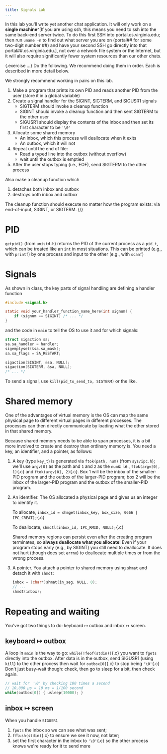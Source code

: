 ```yaml
---
title: Signals Lab
...
```


In this lab you'll write yet another chat application.
It will only work on a **single machine**^[If you are using ssh, this means you need to ssh into the same back-end server twice. To do this first SSH into portal.cs.virginia.edu; then run `uname -n` to find out what server you are on (portal## for some two-digit number ##) and have your second SSH go directly into that portal##.cs.virginia.edu.], not over a network file system or the Internet,
but it will also require significantly fewer system resources than our other chats.

{.exercise ...}
Do the following. We recommend doing them in order. Each is described in more detail below.

We strongly recommend working in pairs on this lab.

1. Make a program that prints its own PID and reads another PID from the user (store it in a global variable)
2. Create a signal handler for the SIGINT, SIGTERM, and SIGUSR1 signals
    - SIGTERM should invoke a cleanup function
    - SIGINT should  invoke a cleanup function and then sent SIGTERM to the other user
    - SIGUSR1 should display the contents of the inbox and then set its first character to be `'\0'`
3. Allocate some shared memory
    - An inbox, which this process will deallocate when it exits
    - An outbox, which it will not
3. Repeat until the end of file:
    - Read a typed line into the outbox (without overflow)
    - wait until the outbox is emptied
4. After the user stops typing (i.e., EOF), send SIGTERM to the other process

Also make a cleanup function which

1. detaches both inbox and outbox
1. destroys both inbox and outbox

The cleanup function should execute no matter how the program exists:
via end-of-input, SIGINT, or SIGTERM.
{/}

# PID

`getpid()` (from `unistd.h`) returns the PID of the current process as a `pid_t`, which can be treated like an `int` in most situations.
This can be printed (e.g., with `printf`) by one process and input to the other (e.g., with `scanf`)

# Signals

As shown in class, the key parts of signal handling are defining a handler function

```c
#include <signal.h>

static void your_handler_function_name_here(int signum) {
    if (signum == SIGINT) /* ... */
}
```

and the code in `main` to tell the OS to use it and for which signals:

```c
struct sigaction sa;
sa.sa_handler = handler;
sigemptyset(&sa.sa_mask);
sa.sa_flags = SA_RESTART;

sigaction(SIGINT, &sa, NULL);
sigaction(SIGTERM, &sa, NULL);
/* ... */
```

To send a signal, use `kill(pid_to_send_to, SIGTERM)` or the like.

# Shared memory

One of the advantages of virtual memory is the OS can map the same physical page to different virtual pages in different processes.
The processes can then directly communicate by loading what the other stored in that shared memory.

Because shared memory needs to be able to span processes, it is a bit more involved to create and destroy than ordinary memory is. You need a key, an identifier, and a pointer, as follows:

1. A key (type `key_t`) is generated via `ftok(path, num)` (from `sys/ipc.h`);
    we'll use `argv[0]` as the path and `1` and `2` as the `num`s:
    i.e., `ftok(argv[0], 1)`{.c} and `ftok(argv[0], 2)`{.c}.
    Box 1 will be the inbox of the smaller-PID program and the outbox of the larger-PID program;
    box 2 will be the inbox of the larger-PID program and the outbox of the smaller-PID program.

2. An identifier. The OS allocated a physical page and gives us an integer to identify it.
    
    To allocate, `inbox_id = shmget(inbox_key, box_size, 0666 | IPC_CREAT);`{.c}
    
    To deallocate, `shmctl(inbox_id, IPC_RMID, NULL);`{.c}
    
    Shared memory regions can persist even after the creating program terminates, so **always deallocate what you allocate**!
    Even if your program stops early (e.g., by SIGINT) you still need to deallocate.
    It does not hurt (though does set `errno`) to deallocate multiple times
    or from the wrong process.

3. A pointer. You attach a pointer to shared memory using `shmat` and detach it with `shmdt`:

    ````c
    inbox = (char*)shmat(in_seg, NULL, 0);
    // ...
    shmdt(inbox);
    ````

# Repeating and waiting

You've got two things to do: keyboard ↦ outbox and inbox ↦ screen.

## keyboard ↦ outbox

A loop in `main` is the way to go: `while(!feof(stdin))`{.c} you want to `fgets` directly into the outbox.
After data is in the outbox, send SIGUSR1 (using `kill`) to the other process then wait for `outbox[0]`{.c} to stop being `'\0'`{.c}
Don't just busy-wait though: check, then go to sleep for a bit, then check again.

```c
// wait for '\0' by checking 100 times a second
// 10,000 μs = 10 ms = 1/100 second
while(outbox[0]) { usleep(10000); }
```

## inbox ↦ screen

When you handle `SIGUSR1`

1. `fputs` the inbox so we can see what was sent;
2. `fflush(stdin)`{.c} to ensure we see it now, not later;
3. set the first character in the inbox to `'\0'`{.c} so the other process knows we're ready for it to send more

